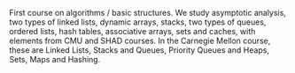 First course on algorithms / basic structures.
	We study asymptotic analysis, two types of linked lists, dynamic arrays, stacks, two types of queues, ordered lists, hash tables, associative arrays, sets and caches, with elements from CMU and SHAD courses. In the Carnegie Mellon course, these are Linked Lists, Stacks and Queues, Priority Queues and Heaps, Sets, Maps and Hashing.
